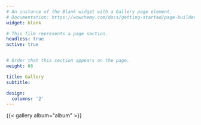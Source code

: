 ```yaml
---
# An instance of the Blank widget with a Gallery page element.
# Documentation: https://wowchemy.com/docs/getting-started/page-builder/
widget: blank

# This file represents a page section.
headless: true
active: true


# Order that this section appears on the page.
weight: 66

title: Gallery
subtitle:

design:
  columns: '2'
---
```


{{< gallery album="album" >}}